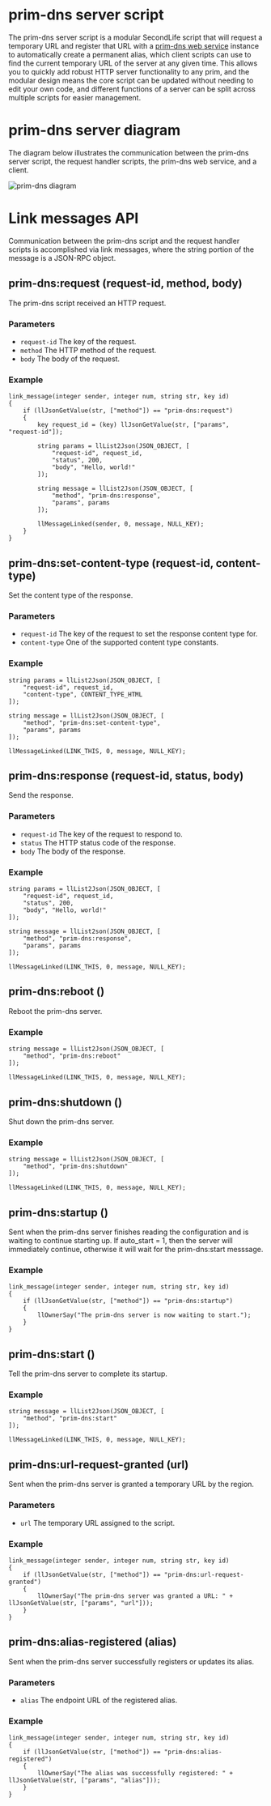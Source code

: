 # prim-dns server script

The prim-dns server script is a modular SecondLife script that will request a temporary URL and register that URL with a [prim-dns web service](https://github.com/annapuddles/prim-dns) instance to automatically create a permanent alias, which client scripts can use to find the current temporary URL of the server at any given time. This allows you to quickly add robust HTTP server functionality to any prim, and the modular design means the core script can be updated without needing to edit your own code, and different functions of a server can be split across multiple scripts for easier management.

# prim-dns server diagram

The diagram below illustrates the communication between the prim-dns server script, the request handler scripts, the prim-dns web service, and a client.

![prim-dns diagram](prim-dns%20diagram.png)

# Link messages API

Communication between the prim-dns script and the request handler scripts is accomplished via link messages, where the string portion of the message is a JSON-RPC object.

## prim-dns:request (request-id, method, body)

The prim-dns script received an HTTP request.

### Parameters

- `request-id` The key of the request.
- `method` The HTTP method of the request.
- `body` The body of the request.

### Example

```lsl
link_message(integer sender, integer num, string str, key id)
{    
    if (llJsonGetValue(str, ["method"]) == "prim-dns:request")
    {
        key request_id = (key) llJsonGetValue(str, ["params", "request-id"]);
        
        string params = llList2Json(JSON_OBJECT, [
            "request-id", request_id,
            "status", 200,
            "body", "Hello, world!"
        ]);
        
        string message = llList2Json(JSON_OBJECT, [
            "method", "prim-dns:response",
            "params", params
        ]);
        
        llMessageLinked(sender, 0, message, NULL_KEY);
    }
}
```

## prim-dns:set-content-type (request-id, content-type)

Set the content type of the response.

### Parameters

- `request-id` The key of the request to set the response content type for.
- `content-type` One of the supported content type constants.

### Example

```lsl
string params = llList2Json(JSON_OBJECT, [
    "request-id", request_id,
    "content-type", CONTENT_TYPE_HTML
]);

string message = llList2Json(JSON_OBJECT, [
    "method", "prim-dns:set-content-type",
    "params", params
]);

llMessageLinked(LINK_THIS, 0, message, NULL_KEY);
```

## prim-dns:response (request-id, status, body)

Send the response.

### Parameters

- `request-id` The key of the request to respond to.
- `status` The HTTP status code of the response.
- `body` The body of the response.

### Example

```lsl
string params = llList2Json(JSON_OBJECT, [
    "request-id", request_id,
    "status", 200,
    "body", "Hello, world!"
]);

string message = llList2son(JSON_OBJECT, [
    "method", "prim-dns:response",
    "params", params
]);

llMessageLinked(LINK_THIS, 0, message, NULL_KEY);
```

## prim-dns:reboot ()

Reboot the prim-dns server.

### Example

```lsl
string message = llList2Json(JSON_OBJECT, [
    "method", "prim-dns:reboot"
]);

llMessageLinked(LINK_THIS, 0, message, NULL_KEY);
```

## prim-dns:shutdown ()

Shut down the prim-dns server.

### Example

```lsl
string message = llList2Json(JSON_OBJECT, [
    "method", "prim-dns:shutdown"
]);

llMessageLinked(LINK_THIS, 0, message, NULL_KEY);
```

## prim-dns:startup ()

Sent when the prim-dns server finishes reading the configuration and is waiting to continue starting up. If auto_start = 1, then the server will immediately continue, otherwise it will wait for the prim-dns:start messsage.

### Example

```lsl
link_message(integer sender, integer num, string str, key id)
{    
    if (llJsonGetValue(str, ["method"]) == "prim-dns:startup")
    {
        llOwnerSay("The prim-dns server is now waiting to start.");
    }
}
```

## prim-dns:start ()

Tell the prim-dns server to complete its startup.

### Example 

```lsl
string message = llList2Json(JSON_OBJECT, [
    "method", "prim-dns:start"
]);

llMessageLinked(LINK_THIS, 0, message, NULL_KEY);
```

## prim-dns:url-request-granted (url)

Sent when the prim-dns server is granted a temporary URL by the region.

### Parameters

- `url` The temporary URL assigned to the script.

### Example

```lsl
link_message(integer sender, integer num, string str, key id)
{    
    if (llJsonGetValue(str, ["method"]) == "prim-dns:url-request-granted")
    {        
        llOwnerSay("The prim-dns server was granted a URL: " + llJsonGetValue(str, ["params", "url"]));
    }
}
```

## prim-dns:alias-registered (alias)

Sent when the prim-dns server successfully registers or updates its alias.

### Parameters

- `alias` The endpoint URL of the registered alias.

### Example

```lsl
link_message(integer sender, integer num, string str, key id)
{
    if (llJsonGetValue(str, ["method"]) == "prim-dns:alias-registered")
    {
        llOwnerSay("The alias was successfully registered: " + llJsonGetValue(str, ["params", "alias"]));
    }
}
```
